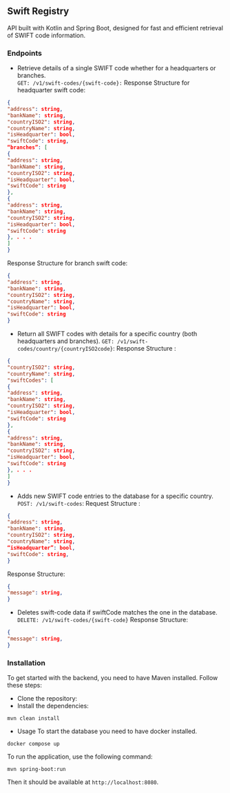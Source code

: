 ## Swift Registry
API built with Kotlin and Spring Boot, designed for fast and efficient retrieval of SWIFT code information.
### Endpoints 

* Retrieve details of a single SWIFT code whether for a headquarters or
branches. <br>
`GET: /v1/swift-codes/{swift-code}:`
Response Structure for headquarter swift code:
```json
{
"address": string,
"bankName": string,
"countryISO2": string,
"countryName": string,
"isHeadquarter": bool,
"swiftCode": string,
“branches”: [
{
"address": string,
"bankName": string,
"countryISO2": string,
"isHeadquarter": bool,
"swiftCode": string
},
{
"address": string,
"bankName": string,
"countryISO2": string,
"isHeadquarter": bool,
"swiftCode": string
}, . . .
]
}
```
Response Structure for branch swift code:
```json
{
"address": string,
"bankName": string,
"countryISO2": string,
"countryName": string,
"isHeadquarter": bool,
"swiftCode": string
}
```
* Return all SWIFT codes with details for a specific country (both
headquarters and branches).
`GET: /v1/swift-codes/country/{countryISO2code}`:
Response Structure :
```json
{
"countryISO2": string,
"countryName": string,
"swiftCodes": [
{
"address": string,
"bankName": string,
"countryISO2": string,
"isHeadquarter": bool,
"swiftCode": string
},
{
"address": string,
"bankName": string,
"countryISO2": string,
"isHeadquarter": bool,
"swiftCode": string
}, . . .
]
}
```
* Adds new SWIFT code entries to the database for a specific country.
`POST: /v1/swift-codes`:
Request Structure :
```json
{
"address": string,
"bankName": string,
"countryISO2": string,
"countryName": string,
“isHeadquarter”: bool,
"swiftCode": string,
}
```
Response Structure:
```json
{
"message": string,
}
```
* Deletes swift-code data if swiftCode matches the one in the database.
`DELETE: /v1/swift-codes/{swift-code}`
Response Structure:
```json
{
"message": string,
}
```
### Installation


To get started with the backend, you need to have Maven installed. Follow these steps:

* Clone the repository:
* Install the dependencies:
```
mvn clean install
```
* Usage
To start the database you need to have docker installed.
```
docker compose up
```
To run the application, use the following command:
```
mvn spring-boot:run
```

Then it should be available at `http://localhost:8080`.
